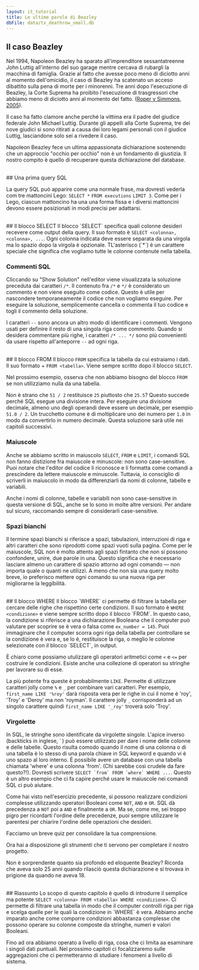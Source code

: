 ```yaml
---
layout: it_tutorial
title: Le ultime parole di Beazley
dbFile: data/tx_deathrow_small.db
---
```


<a name="beazley_case"></a>
## Il caso Beazley
Nel 1994, Napoleon Beazley ha sparato all'imprenditore sessantatreenne John Luttig all'interno del suo garage mentre cercava di rubargli la macchina di famiglia. Grazie al fatto che avesse poco meno di diciotto anni al momento dell'omicidio, il caso di Beazley ha scatenato un acceso dibattito sulla pena di morte per i minorenni. Tre anni dopo l'esecuzione di Beazley, la Corte Suprema ha proibito l'esecuzione di trasgressori che abbiamo meno di diciotto anni al momento del fatto. ([Roper v Simmons, 2005](https://it.wikipedia.org/wiki/Roper_contro_Simmons)).

Il caso ha fatto clamore anche perché la vittima era il padre del giudice federale John Michael Luttig. Durante gli appelli alla Corte Suprema, tre dei nove giudici si sono ritirati a causa dei loro legami personali con il giudice Luttig, lasciandone solo sei a rivedere il caso.

Napoleon Beazley fece un ultima appassionata dichiarazione sostenendo che un approccio "occhio per occhio" non è un fondamento di giustizia. Il nostro compito è quello di recuperare questa dichiarazione del database.

<br>
<a name="first"></a>
## Una prima query SQL
<sql-exercise
  data-question="Esegui questa query per trovare le prime 3 righe della tabella 'executions'."
  data-comment="Visualizzare qualche riga è un buon modo per individuare le colonne di una tabella. Cerca di ricordare i nomi delle colonne per utilizzarli in seguito."
  data-default-text="SELECT * FROM executions LIMIT 3"></sql-exercise>

La query SQL può apparire come una normale frase, ma dovresti vederla com tre mattoncini Lego:
<code class='codeblock'>SELECT *</code>
<code class='codeblock'>FROM executions</code>
<code class='codeblock'>LIMIT 3</code>.
Come per i Lego, ciascun mattoncino ha una una forma fissa e i diversi mattoncini devono  essere posizionati in modi precisi per adattarsi.

<br>
<a name="select"></a>
## Il blocco SELECT 
Il blocco `SELECT` specifica quali colonne desideri recevere come output della query. Il suo formato è <code class='codeblock'>SELECT &lt;colonna&gt;, &lt;colonna&gt;, ...</code>. Ogni colonna indicata deve essere separata da una virgola ma lo spazio dopo la virgola è opzionale. TL'asterisco (`*`) è un carattere speciale che significa che vogliamo tutte le colonne contenute nella tabella.

<sql-exercise
  data-question="Nell'editor del codice qui sotto, modifica la query per selezionare la colonna last_statement oltre le colonne già presenti."
  data-comment="Dopo averlo fatto, premi Maiusc+Invio per eseguire la query."
  data-default-text="SELECT first_name, last_name
FROM executions
LIMIT 3"
  data-solution="SELECT first_name, last_name, last_statement FROM executions LIMIT 3"></sql-exercise>

<a name="comments"></a>
<div class="sideNote">
  <h3>Commenti SQL</h3>
  <p>Cliccando su "Show Solution" nell'editor viene visualizzata la soluzione preceduta dai caratteri <code>/*</code>. Il contenuto fra <code>/*</code> e <code>*/</code> è considerato un commento e non viene eseguito come codice. Questo è utile per nascondere temporaneamente il codice che non vogliamo eseguire. Per eseguire la soluzione, semplicemente cancella o commenta il tuo codice e togli il commento della soluzione.</p>
  <p>I caratteri <code>--</code> sono ancora un altro modo di identificare i commenti. Vengono usati per definire il resto di una singola riga come commento. Quando si desidera commentare più righe, i caratteri <code>/* ... */</code> sono più convenienti da usare rispetto all'anteporre <code>--</code> ad ogni riga.</p>
</div>

<br>
<a name="from"></a>
## Il blocco FROM
Il blocco <code>FROM</code> specifica la tabella da cui estraiamo i dati. Il suo formato + <code class="codeblock">FROM &lt;tabella&gt;</code>. Viene sempre scritto dopo il blocco <code>SELECT</code>.

<sql-exercise
  data-question="Esegui la query fornita e osserva l'errore che genera. and observe the error it produces. Correggi la query."
  data-comment="Rendi un'abitudine il fatto di esaminare i messaggi di errore quando qualcosa va storto. Evita il debug istintivo o per prova ed errore."
  data-default-text="SELECT first_name FROM execution LIMIT 3"
  data-solution="SELECT first_name FROM executions LIMIT 3"></sql-exercise>

Nel prossimo esempio, osserva che non abbiamo bisogno del blocco `FROM` se non utilizziamo nulla da una tabella.

<sql-exercise
  data-question="Modifica la query per dividere 50 e 51 per 2."
  data-comment="SQL supporta tutte le operazioni aritmetiche usuali."
  data-default-text="SELECT 50 + 2, 51 * 2"
  data-solution="SELECT 50 / 2, 51 / 2"></sql-exercise>

Non è strano che `51 / 2` restituisce `25` piuttosto che `25.5`? Questo succede perché SQL esegue una divisione intera. Per eseguire una divisione decimale, almeno uno degli operandi deve essere un decimale, per esempio `51.0 / 2`. Un trucchetto comune è di moltiplicare uno dei numero per `1.0` in modo da convertirlo in numero decimale. Questa soluzione sarà utile nei capitoli successivi.

<a name="capitalization"></a>
<div class="sideNote">
  <h3>Maiuscole</h3>
  <p>Anche se abbiamo scritto in maiuscolo <code>SELECT</code>, <code>FROM</code> e <code>LIMIT</code>, i comandi SQL non fanno distizione fra maiuscole e minuscole: non sono case-sensitive. Puoi notare che l'editor del codice li riconosce e li formatta come comandi a prescindere da lettere maiuscole e minuscole. Tuttavia, io consciglio di scriverli in maiuscolo in modo da differenziarli da nomi di colonne, tabelle e variabili.</p>
  <p>Anche i nomi di colonne, tabelle e variabili non sono case-sensitive in questa versione di SQL, anche se lo sono in molte altre versioni. Per andare sul sicuro, raccomando sempre di considerarli case-sensitive.</p>
</div>

<a name="whitespace"></a>
<div class="sideNote">
  <h3>Spazi bianchi</h3>
  <p>Il termine spazi bianchi si riferisce a spazi, tabulazioni, interruzioni di riga e altri caratteri che sono riprodotti come spazi vuoti sulla pagina. Come per le maiuscole, SQL non è molto attento agli spazi fintanto che non si possono confondere, unire, due parole in una. Questo significa che è necessario lasciare almeno un carattere di spazio attorno ad ogni comando — non importa quale o quanti ne utilizzi. A meno che non sia una query molto breve, io preferisco mettere ogni comando su una nuova riga per migliorarne la leggibilità.</p>

<sql-exercise
  data-question="Verifica che pasticciando con le maiuscole e gli spazi non crea problemi alla query."
  data-comment="Karla Tucker è stata la prima donna giustiziata in Texas dai tempi della guerra civile. Venne sottoposta alla pena capitale per aver ucciso due persone durante una rapina nel 1983."
  data-default-text="   SeLeCt   first_name,last_name
  fRoM      executions
           WhErE ex_number = 145"></sql-exercise>
</div>

<br>
<a name="where"></a>
## Il blocco WHERE
Il blocco `WHERE` ci permette di filtrare la tabella per cercare delle righe che rispettino certe condizioni. Il suo formato è <code class='codeblock'>WHERE &lt;condizione&gt;</code> e viene sempre scritto dopo il blocco `FROM`. In questo caso, la condizione si riferisce a una dichiarazione Booleana che il computer può valutare per scoprire se è vera o falsa come <code>ex_number = 145</code>. Puoi immaginare che il computer scorra ogni riga della tabella per controllare se la condizione è vera e, se lo è, restituisce la riga, o meglio le colonne selezionate con il blocco `SELECT`, in output.

<sql-exercise
  data-question="Trova nome, cognome e età (ex_age) dei detenuti con una età minore o uguale a 25 anni al momento dell'esecuzione."
  data-comment="Poiché in media i detenuti trascorrono nel braccio della morte 10.26 anni, solo 6 detenuti così giovani sono stati giustiziati in Texas dal 1976."
  data-default-text=""
  data-solution="SELECT first_name, last_name, ex_age
FROM executions WHERE ex_age <= 25"></sql-exercise>

È chiaro come possiamo utulizzare gli operatori aritmetici come `<` e `<=` per costruire le condizioni. Esiste anche una collezione di operatori su stringhe per lavorare su di esse.

La più potente fra queste è probabilmente <code>LIKE</code>. Permette di utilizzare caratteri jolly come `%` e `_` per combinare vari caratteri. Per esempio, `first_name LIKE '%roy'` darà risposta vera per le righe in cui il nome è 'roy', 'Troy' e 'Deroy' ma non 'royman'. Il carattere jolly `_` corrisponderà ad un singolo carattere quindi `first_name LIKE '_roy'` troverà solo 'Troy'.

<sql-exercise
    data-question="Modifica la query per trovare come risultato Raymond Landry."
    data-comment="Potresti pensare che sia un compito semplice dato che conosciamo già il suo nome e cognome. Tuttavia i set di dati sono raramente così ben definiti. Usa l'operatore LIKE così che tu non debba conoscere esattamente il nome esatto per trovare la riga corretta."
    data-default-text="SELECT first_name, last_name, ex_number
FROM executions
WHERE first_name = 'Raymond'
  AND last_name = 'Landry'"
    data-solution="SELECT first_name, last_name, ex_number
FROM executions
WHERE first_name = 'Raymond'
  AND last_name LIKE '%Landry%'"></sql-exercise>

<a name="quotes"></a>
<div class="sideNote">
  <h3>Virgolette</h3>
  <p>In SQL, le stringhe sono identificate da virgolette singole. L'apice inverso (backticks in inglese, <code>`</code>) può essere utilizzato per dare i nome delle colonne e delle tabelle. Questo risulta comodo quando il nome di una colonna o di una tabella è lo stesso di una parola chiave in SQL keyword e quando vi è uno spazo al loro interno. È possibile avere un database con una tabella chiamata 'where' e una colonna 'from'. (Chi sarebbe così crudele da fare questo?!). Dovresti scrivere <code>SELECT `from` FROM `where` WHERE ...</code>. Questo è un altro esempio che ci fa capire perché usare le maiuscole nei comandi SQL ci può aiutare.</p>
</div>

Come hai visto nell'esercizio precedente, si possono realizzare condizioni complesse utilizzando operatori Booleani come `NOT`, `AND` e `OR`. SQL dà precedenza a `NOT` poi a `AND` e finalmente a `OR`. Ma se, come me, sei troppo pigro per ricordarti l'ordine delle precedenze, puoi sempre utilizzare le parentesi per chiarire l'ordine delle operazioni che desideri.

<sql-exercise
    data-question="Inserisci un paio di parentesi in modo tale che questa istruzione resitutisca come risultato 0."
    data-comment="Qui riteniamo che 1 significa vero e 0 significa falso."
    data-default-text="SELECT 0 AND 0 OR 1"
    data-solution="SELECT 0 AND (0 OR 1)"
    ></sql-exercise>

Facciamo un breve quiz per consolidare la tua comprensione.

<sql-quiz
  data-title="Seleziona i blocchi <code>WHERE</code> corretti."
  data-description="Questa domanda è difficile. Anche se indovini correttamente, leggi le spiegazioni per comprendere il ragionamento.">
  <sql-quiz-option
    data-value="bool_literal"
    data-statement="WHERE 0"
    data-hint="<code>1</code> e <code>0</code> sono le istruzioni Booleane più semplici. Questo blocco garantisce che nessuna riga verrà resitituita."
    data-correct="true"></sql-quiz-option>
  <sql-quiz-option
    data-value="python_equal"
    data-statement="WHERE ex_age == 62"
    data-hint="L'operatore <code>==</code> verifica l'uguaglianza in molti linguaggi di programmazione; tuttavia il linguaggio SQL utilizza <code>=</code>."
    ></sql-quiz-option>
  <sql-quiz-option
    data-value="column_comparison"
    data-statement="WHERE ex_number < ex_age"
    data-hint="In una istruzione possono essere utilizzati più nomi di colonne."
    data-correct="true"></sql-quiz-option>
  <sql-quiz-option
    data-value="greaterthan_orequal"
    data-statement="WHERE ex_age => 62"
    data-hint="L'operatore 'maggiore o uguale a' è <code>>=</code>. L'ordine dei simboli corrisponde a ciò che dici in italiano."
    ></sql-quiz-option>
  <sql-quiz-option
    data-value="int_column"
    data-statement="WHERE ex_age"
    data-hint="SQL può valutare la verità di quasi qualsiasi oggetto. La colonna 'ex_age' è piena di interi. La regola per gli interi è che il valore 0 corrisponde a falso e qualsiasi altro valore corrisponde a vero, quindi solo le righe con valori diversi da zero verranno considerate come risultato della query."
    data-correct="true"
    ></sql-quiz-option>
   <sql-quiz-option
    data-value="like_order"
    data-statement="WHERE '%obert%' LIKE first_name"
    data-hint="Va bene utilizzare più di un carattere jolly. Ma la richiesta deve seguire l'operatore LIKE."
    ></sql-quiz-option>
    </sql-quiz>

Ora hai a disposizione gli strumenti che ti servono per completare il nostro progetto.
<sql-exercise
  data-question="Trova le ultime parole di Napoleon Beazley."
  data-default-text=""
  data-solution="SELECT last_statement
FROM executions
WHERE first_name = 'Napoleon'
  AND last_name = 'Beazley'"></sql-exercise>

Non è sorprendente quanto sia profondo ed eloquente Beazley? Ricorda che aveva solo 25 anni quando rilasciò questa dichiarazione e si trovava in prigione da quando ne aveva 18.

<br>
<a name="#recap"></a>
## Riassunto
Lo scopo di questo capitolo è quello di introdurre il semplice ma potente <code class="codeblock">SELECT &lt;colonna&gt; FROM &lt;tabella&gt; WHERE &lt;condizione&gt;</code>. Ci permette di filtrare una tabella in modo che il computer controlli riga per riga e scelga quelle per le quali la condizione in `WHERE` è vera. Abbiamo anche imparato anche come comporre condizioni abbastanza complesse che possono operare su colonne composte da stringhe, numeri e valori Booleani.

Fino ad ora abbiamo operato a livello di riga, cosa che ci limita aa esaminare i singoli dati puntuali. Nel prossimo capitoli ci focalizzaremo sulle aggregazioni che ci permetteranno di studiare i fenomeni a livello di sistema.